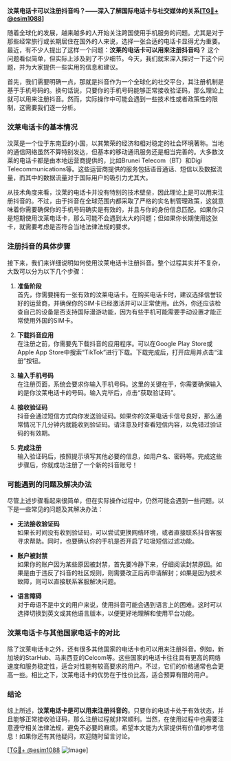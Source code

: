 **汶莱电话卡可以注册抖音吗？——深入了解国际电话卡与社交媒体的关系[[TG💪+ @esim1088](https://t.me/s/esim1088)]**

随着全球化的发展，越来越多的人开始关注跨国使用手机服务的问题。尤其是对于那些经常旅行或长期居住在国外的人来说，选择一张合适的电话卡显得尤为重要。最近，有不少人提出了这样一个问题：**汶莱的电话卡可以用来注册抖音吗？** 这个问题看似简单，但实际上涉及到了不少细节。今天，我们就来深入探讨一下这个问题，并为大家提供一些实用的信息和建议。

首先，我们需要明确一点，那就是抖音作为一个全球化的社交平台，其注册机制是基于手机号码的。换句话说，只要你的手机号码能够正常接收验证码，那么理论上就可以用来注册抖音。然而，实际操作中可能会遇到一些技术性或者政策性的限制，这需要我们逐一分析。

### 汶莱电话卡的基本情况

汶莱是一个位于东南亚的小国，以其繁荣的经济和相对稳定的社会环境著称。当地的通信网络虽然不算特别发达，但基本的移动通讯服务还是相当完善的。大多数汶莱的电话卡都是由本地运营商提供的，比如Brunei Telecom（BT）和Digi Telecommunications等。这些运营商提供的服务包括语音通话、短信以及数据流量，而其中的数据流量对于国际用户的吸引力尤其大。

从技术角度来看，汶莱的电话卡并没有特别的技术壁垒，因此理论上是可以用来注册抖音的。不过，由于抖音在全球范围内都采取了严格的实名制管理政策，这就意味着你需要确保你的手机号码确实是有效的，并且与你的身份信息匹配。如果你只是短期使用汶莱电话卡，那么可能不会遇到太大的问题；但如果你长期使用这张卡，就需要考虑是否符合当地法律法规的要求。

### 注册抖音的具体步骤

接下来，我们来详细说明如何使用汶莱电话卡注册抖音。整个过程其实并不复杂，大致可以分为以下几个步骤：

1. **准备阶段**  
   首先，你需要拥有一张有效的汶莱电话卡。在购买电话卡时，建议选择信誉较好的运营商，并确保你的SIM卡已经激活并可以正常使用。此外，你还应该检查自己的设备是否支持国际漫游功能，因为有些手机可能需要手动设置才能正常使用外国的SIM卡。

2. **下载抖音应用**  
   在注册之前，你需要先下载抖音的应用程序。可以在Google Play Store或Apple App Store中搜索“TikTok”进行下载。下载完成后，打开应用并点击“注册”按钮。

3. **输入手机号码**  
   在注册页面，系统会要求你输入手机号码。这里的关键在于，你需要确保输入的是你汶莱电话卡的号码。输入完毕后，点击“获取验证码”。

4. **接收验证码**  
   抖音会通过短信方式向你发送验证码。如果你的汶莱电话卡信号良好，那么通常情况下几分钟内就能收到验证码。请注意及时查看短信内容，以免错过验证码的有效期。

5. **完成注册**  
   输入验证码后，按照提示填写其他必要的信息，如用户名、密码等。完成这些步骤后，你就成功注册了一个新的抖音账号！

### 可能遇到的问题及解决办法

尽管上述步骤看起来很简单，但在实际操作过程中，仍然可能会遇到一些问题。以下是一些常见的问题及其解决办法：

- **无法接收验证码**  
  如果长时间没有收到验证码，可以尝试更换网络环境，或者直接联系抖音客服寻求帮助。同时，也要确认你的手机是否开启了垃圾短信过滤功能。

- **账户被封禁**  
  如果你的账户因为某些原因被封禁，首先要冷静下来，仔细阅读封禁原因。如果是由于违反了抖音的社区规则，则需要改正后再申请解封；如果是因为技术故障，则可以直接联系客服解决问题。

- **语言障碍**  
  对于母语不是中文的用户来说，使用抖音可能会遇到语言上的困难。这时可以选择切换到英文或其他语言版本，以便更好地理解和使用平台功能。

### 汶莱电话卡与其他国家电话卡的对比

除了汶莱电话卡之外，还有很多其他国家的电话卡也可以用来注册抖音。例如，新加坡的StarHub、马来西亚的Celcom等。这些国家的电话卡往往具有更高的网络速度和服务稳定性，适合对性能有较高要求的用户。不过，它们的价格通常也会更高一些。相比之下，汶莱电话卡的优势在于性价比高，适合预算有限的用户。

### 结论

综上所述，**汶莱电话卡是可以用来注册抖音的**。只要你的电话卡处于有效状态，并且能够正常接收验证码，那么注册过程就非常顺利。当然，在使用过程中也需要注意遵守相关法律法规，避免不必要的麻烦。希望本文能为大家提供有价值的参考信息！如果你还有其他疑问，欢迎随时留言讨论。

[[TG💪+ @esim1088](https://t.me/s/esim1088) ![Image](https://i.postimg.cc/4NQfJmqS/Snipaste-2025-05-13-00-14-12.png)]